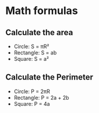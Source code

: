 # Math formulas
## Calculate the area
- Circle: S = πR²
- Rectangle: S = ab
- Square: S = a²

## Calculate the Perimeter
- Circle: P = 2πR
- Rectangle: P = 2a + 2b
- Square: P = 4a
